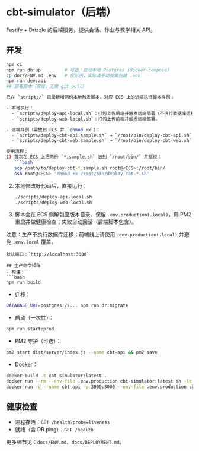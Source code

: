 # cbt-simulator（后端）

Fastify + Drizzle 的后端服务，提供会话、作业与教学相关 API。

## 开发
```bash
npm ci
npm run db:up         # 可选：启动本地 Postgres (docker-compose)
cp docs/ENV.md .env   # 仅示例，实际请手动按需创建 .env
npm run dev:api
## 部署脚本（离线，无需 git pull）

已在 `scripts/` 目录新增两份本地触发脚本，对应 ECS 上的远端执行脚本样例：

- 本地执行：
  - `scripts/deploy-api-local.sh`：打包上传后端并触发远端部署（不执行数据库迁移）。
  - `scripts/deploy-web-local.sh`：打包上传前端并触发远端部署。

- 远端样例（需放到 ECS 并 `chmod +x`）：
  - `scripts/deploy-cbt-api.sample.sh` → `/root/bin/deploy-cbt-api.sh`
  - `scripts/deploy-cbt-web.sample.sh` → `/root/bin/deploy-cbt-web.sh`

使用流程：
1) 首次在 ECS 上把两份 `*.sample.sh` 放到 `/root/bin/` 并赋权：
   ```bash
   scp /path/to/deploy-cbt-*.sample.sh root@<ECS>:/root/bin/
   ssh root@<ECS> 'chmod +x /root/bin/deploy-cbt-*.sh'
   ```
2) 本地修改好代码后，直接运行：
   ```bash
   ./scripts/deploy-api-local.sh
   ./scripts/deploy-web-local.sh
   ```
3) 脚本会在 ECS 侧解包至版本目录、保留 `.env.production(.local)`，用 PM2 重启并做健康检查；失败自动回滚（后端脚本包含）。

注意：生产不执行数据库迁移；前端线上请使用 `.env.production(.local)` 并避免 `.env.local` 覆盖。

```
默认端口：`http://localhost:3000`

## 生产命令矩阵
- 构建：
```bash
npm run build
```
- 迁移：
```bash
DATABASE_URL=postgres://... npm run dr:migrate
```
- 启动（一次性）：
```bash
npm run start:prod
```
- PM2 守护（可选）：
```bash
pm2 start dist/server/index.js --name cbt-api && pm2 save
```
- Docker：
```bash
docker build -t cbt-simulator:latest .
docker run --rm --env-file .env.production cbt-simulator:latest sh -lc "npm run dr:migrate"
docker run -d --name cbt-api -p 3000:3000 --env-file .env.production cbt-simulator:latest
```

## 健康检查
- 进程存活：`GET /health?probe=liveness`
- 就绪（含 DB ping）：`GET /health`

更多细节见：`docs/ENV.md`、`docs/DEPLOYMENT.md`。
